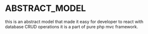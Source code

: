 # ABSTRACT_MODEL
this is an abstract model that made it easy for developer to react with database CRUD operations
it is a part of pure php mvc framework.
